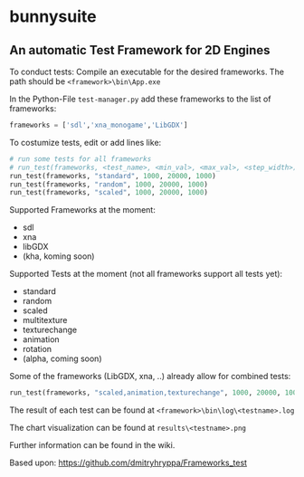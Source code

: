 # bunnysuite

An automatic Test Framework for 2D Engines
------------------
To conduct tests:
Compile an executable for the desired frameworks. The path should be `<framework>\bin\App.exe`

In the Python-File `test-manager.py` add these frameworks to the list of frameworks:

```python
frameworks = ['sdl','xna_monogame','LibGDX']
```
To costumize tests, edit or add lines like:

```python
# run some tests for all frameworks
# run_test(frameworks, <test_name>, <min_val>, <max_val>, <step_width>)
run_test(frameworks, "standard", 1000, 20000, 1000)
run_test(frameworks, "random", 1000, 20000, 1000)
run_test(frameworks, "scaled", 1000, 20000, 1000)
```

Supported Frameworks at the moment:
* sdl
* xna
* libGDX
* (kha, koming soon)

Supported Tests at the moment (not all frameworks support all tests yet):
* standard
* random
* scaled
* multitexture
* texturechange
* animation
* rotation
* (alpha, coming soon)

Some of the frameworks (LibGDX, xna, ..) already allow for combined tests:
```python
run_test(frameworks, "scaled,animation,texturechange", 1000, 20000, 1000)
```

The result of each test can be found at `<framework>\bin\log\<testname>.log`

The chart visualization can be found at `results\<testname>.png`

Further information can be found in the wiki.

Based upon:
https://github.com/dmitryhryppa/Frameworks_test
